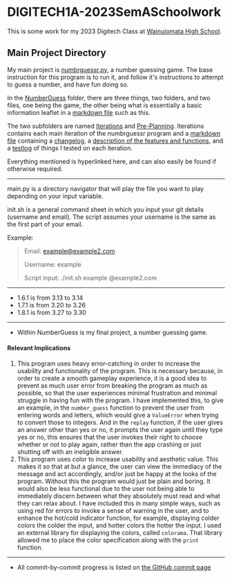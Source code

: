 # DIGITECH1A-2023SemASchoolwork

This is some work for my 2023 Digitech Class at [Wainuiomata High School](https://wainuiomatahigh.school.nz/).

Main Project Directory
---
My main project is [numbrguessr.py](NumberGuess/numbrguessr.py), a number guessing game.
The base instruction for this program is to run it, and follow it's instructions to attempt to guess a number, and have fun doing so.

In the [NumberGuess](NumberGuess/) folder, there are three things, two folders, and two files, one being the game, the other being what is essentially a basic information leaflet in a [markdown file](NumberGuess/README.md) such as this.

The two subfolders are named [Iterations](NumberGuess/Iterations) and [Pre-Planning](NumberGuess/Pre-Planning). Iterations contains each main iteration of the numbrguessr program and a [markdown file](NumberGuess/Iterations/README.md) containing a [changelog](NumberGuess/Iterations/README.md#Iterations), a [description of the features and functions](NumberGuess/Iterations/README.md#Stages/Features), and a [testlog](NumberGuess/Iterations/README.md#Testing) of things I tested on each iteration.

Everything mentioned is hyperlinked here, and can also easily be found if otherwise required.

---

main.py is a directory navigator that will play the file you want to play depending on your input variable.

init.sh is a general command sheet in which you input your git details (username and email). The script assumes your username is the same as the first part of your email. 

Example:
> Email: example@example2.com
>
> Username: example
>
> Script input: ./init.sh example @example2.com

---

- 1.6.1 is from 3.13 to 3.14
- 1.7.1 is from 3.20 to 3.26
- 1.8.1 is from 3.27 to 3.30

---

- Within NumberGuess is my final project, a number guessing game.

#### Relevant Implications
1. This program uses heavy error-catching in order to increase the usability and functionality of the program. This is necessary because, in order to create a smooth gameplay experience, it is a good idea to prevent as much user error from breaking the program as much as possible, so that the user experiences minimal frustration and minimal struggle in having fun with the program. I have implemented this, to give an example, in the `number_guess` function to prevent the user from entering words and letters, which would give a `ValueError` when trying to convert those to integers. And in the `replay` function, if the user gives an answer other than yes or no, it prompts the user again until they type yes or no, this ensures that the user invokes their right to choose whether or not to play again, rather than the app crashing or just shutting off with an ineligible answer.
2. This program uses color to increase usability and aesthetic value. This makes it so that at but a glance, the user can view the immediacy of the message and act accordingly, and/or just be happy at the looks of the program. Without this the program would just be plain and boring. It would also be less functional due to the user not being able to immediately discern between what they absolutely must read and what they can relax about. I have included this in many simple ways, such as using red for errors to invoke a sense of warning in the user, and to enhance the hot/cold indicator function, for example, displaying colder colors the colder the input, and hotter colors the hotter the input. I used an external library for displaying the colors, called `colorama`. That library allowed me to place the color specification along with the `print` function.
---

- All commit-by-commit progress is listed on [the GitHub commit page](https://github.com/YouthfulRicker/DIGITECH1A-2023SemASchoolwork/commits/main)
